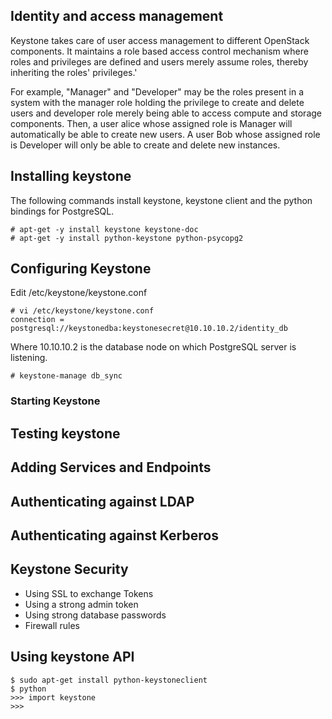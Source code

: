 ## Identity and access management

Keystone takes care of user access management to different OpenStack components. It maintains a role based access control mechanism where roles and privileges are defined and users merely assume roles, thereby inheriting the roles' privileges.'

For example, "Manager" and "Developer" may be the roles present in a system with the manager role holding the privilege to create and delete users and developer role merely being able to access compute and storage components. Then, a user alice whose assigned role is Manager will automatically be able to create new users. A user Bob whose assigned role is Developer will only be able to create and delete new instances. 

## Installing keystone

The following commands install keystone, keystone client and the python bindings for PostgreSQL.

    # apt-get -y install keystone keystone-doc
    # apt-get -y install python-keystone python-psycopg2

## Configuring Keystone

Edit /etc/keystone/keystone.conf

    # vi /etc/keystone/keystone.conf
    connection = postgresql://keystonedba:keystonesecret@10.10.10.2/identity_db

Where 10.10.10.2 is the database node on which PostgreSQL server is listening. 

    # keystone-manage db_sync

### Starting Keystone


## Testing keystone


## Adding Services and Endpoints


## Authenticating against LDAP


## Authenticating against Kerberos


## Keystone Security

- Using SSL to exchange Tokens
- Using a strong admin token
- Using strong database passwords
- Firewall rules

## Using keystone API

    $ sudo apt-get install python-keystoneclient
    $ python
    >>> import keystone
    >>>
